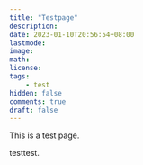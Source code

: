 ```yaml
---
title: "Testpage"
description: 
date: 2023-01-10T20:56:54+08:00
lastmode:
image: 
math: 
license: 
tags: 
    - test
hidden: false
comments: true
draft: false
---
```

This is a test page.

testtest.